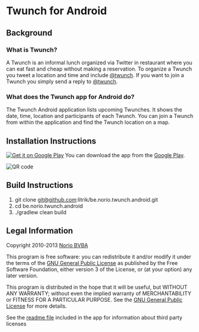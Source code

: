 
Twunch for Android
==================

Background
----------

### What is Twunch?

A Twunch is an informal lunch organized via Twitter in restaurant where you can eat fast and cheap without making a reservation. To organize a Twunch you tweet a location and time and include [@twunch](http://twitter.com/twunch). If you want to join a Twunch you simply send a reply to [@twunch](http://twitter.com/twunch).

### What does the Twunch app for Android do?

The Twunch Android application lists upcoming Twunches. It shows the date, time, location and participants of each Twunch. You can join a Twunch from within the application and find the Twunch location on a map.

Installation Instructions
-------------------------

<a href="http://play.google.com/store/apps/details?id=be.norio.twunch.android"><img alt="Get it on Google Play" src="http://www.android.com/images/brand/get_it_on_play_logo_small.png" /></a>
       You can download the app from the [Google Play](https://play.google.com/store/apps/details?id=be.norio.twunch.android).

![QR code](https://chart.googleapis.com/chart?chs=150x150&cht=qr&chl=https://play.google.com/store/apps/details?id=be.norio.twunch.android)

Build Instructions
------------------

1. git clone git@github.com:litrik/be.norio.twunch.android.git
1. cd be.norio.twunch.android
1. ./gradlew clean build

Legal Information
-----------------

Copyright 2010-2013 [Norio BVBA](http://www.norio.be/)

This program is free software: you can redistribute it and/or modify
it under the terms of the <a
href="http://www.gnu.org/licenses/gpl-3.0.txt">GNU General Public
License</a> as published by the Free Software Foundation, either version
3 of the License, or (at your option) any later version.

This program is distributed in the hope that it will be useful, but
WITHOUT ANY WARRANTY; without even the implied warranty of
MERCHANTABILITY or FITNESS FOR A PARTICULAR PURPOSE. See the <a
href="http://www.gnu.org/licenses/gpl-3.0.txt">GNU General Public
License</a> for more details.
	
See the [readme file](https://github.com/litrik/be.norio.twunch.android/blob/master/be.norio.twunch.android/assets/about.html) included in the app for information about third party licenses
